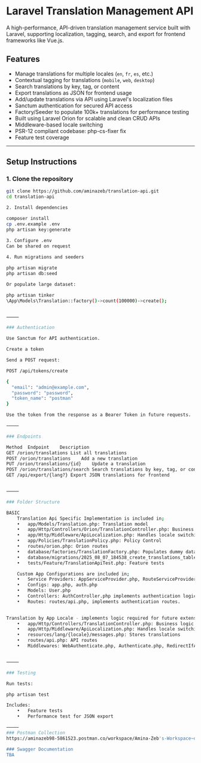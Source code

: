 # Laravel Translation Management API

A high-performance, API-driven translation management service built with Laravel, supporting localization, tagging, search, and export for frontend frameworks like Vue.js.

## Features

- Manage translations for multiple locales (`en`, `fr`, `es`, etc.)
- Contextual tagging for translations (`mobile`, `web`, `desktop`)
- Search translations by key, tag, or content
- Export translations as JSON for frontend usage
- Add/update translations via API using Laravel's localization files
- Sanctum authentication for secured API access
- Factory/Seeder to populate 100k+ translations for performance testing
- Built using Laravel Orion for scalable and clean CRUD APIs
- Middleware-based locale switching
- PSR-12 compliant codebase: php-cs-fixer fix
- Feature test coverage

---

## Setup Instructions

### 1. Clone the repository

```bash
git clone https://github.com/aminazeb/translation-api.git
cd translation-api

2. Install dependencies

composer install
cp .env.example .env
php artisan key:generate

3. Configure .env
Can be shared on request
 
4. Run migrations and seeders

php artisan migrate
php artisan db:seed

Or populate large dataset:

php artisan tinker
\App\Models\Translation::factory()->count(100000)->create();


⸻

### Authentication

Use Sanctum for API authentication.

Create a token

Send a POST request:

POST /api/tokens/create

{
  "email": "admin@example.com",
  "password": "password",
  "token_name": "postman"
}

Use the token from the response as a Bearer Token in future requests.

⸻

### Endpoints

Method	Endpoint	Description
GET	/orion/translations	List all translations
POST /orion/translations	Add a new translation
PUT	/orion/translations/{id}	Update a translation
POST /orion/translations/search	Search translations by key, tag, or content
GET	/api/export/{lang?}	Export JSON translations for frontend


⸻

### Folder Structure

BASIC
    Translation Api Specific Implementation is included in;
	•	app/Models/Translation.php: Translation model
	•	app/Http/Controllers/Orion/TranslationController.php: Business logic
	•	app/Http/Middleware/ApiLocalization.php: Handles locale switching in export Api
    •	app/Policies/TranslationPolicy.php: Policy Control
	•	routes/orion.php: Orion routes
	•	database/factories/TranslationFactory.php: Populates dummy data
    •	database/migrations/2025_08_07_184538_create_translations_table.php: Setup db tabel for storing translations
    •	tests/Feature/TranslationApiTest.php: Feature tests

    Custom App Configurations are included in;
	•	Service Providers: AppServiceProvider.php, RouteServiceProvider.php, AuthServiceProvider.php
	•	Configs: app.php, auth.php
    •	Models: User.php
    •	Controllers: AuthController.php implements authentication logic.
    •	Routes: routes/api.php, implements authentication routes. 

   
Translation by App Locale - implements logic required for future extension of web app
	•	app/Http/Controllers/TranslationController.php: Business logic
	•	app/Http/Middleware/ApiLocalization.php: Handles locale switching
	•	resources/lang/{locale}/messages.php: Stores translations
	•	routes/api.php: API routes
	•	Middlewares: WebAuthenticate.php, Authenticate.php, RedirectIfAuthenticate.php, .


⸻

### Testing

Run tests:

php artisan test

Includes:
	•	Feature tests
	•	Performance test for JSON export

⸻
### Postman Collection
https://aminazeb98-5861523.postman.co/workspace/Amina-Zeb's-Workspace~de6ecb7a-5a44-46e0-8ef1-6e4c4c9a5cbb/collection/47394721-faf31125-3680-4336-9ddc-db849e42dd99?

### Swagger Documentation
TBA

